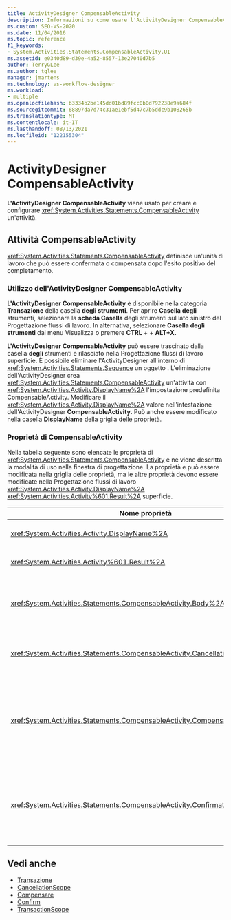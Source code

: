```yaml
---
title: ActivityDesigner CompensableActivity
description: Informazioni su come usare l'ActivityDesigner CompensableActivity in Progettazione flussi di lavoro creare e configurare un'attività CompensableActivity.
ms.custom: SEO-VS-2020
ms.date: 11/04/2016
ms.topic: reference
f1_keywords:
- System.Activities.Statements.CompensableActivity.UI
ms.assetid: e0340d89-d39e-4a52-8557-13e27040d7b5
author: TerryGLee
ms.author: tglee
manager: jmartens
ms.technology: vs-workflow-designer
ms.workload:
- multiple
ms.openlocfilehash: b3334b2be145dd01bd89fcc0b0d792238e9a684f
ms.sourcegitcommit: 68897da7d74c31ae1ebf5d47c7b5ddc9b108265b
ms.translationtype: MT
ms.contentlocale: it-IT
ms.lasthandoff: 08/13/2021
ms.locfileid: "122155304"
---
```

# <a name="compensableactivity-activity-designer"></a>ActivityDesigner CompensableActivity

**L'ActivityDesigner CompensableActivity** viene usato per creare e configurare <xref:System.Activities.Statements.CompensableActivity> un'attività.

## <a name="the-compensableactivity-activity"></a>Attività CompensableActivity
 <xref:System.Activities.Statements.CompensableActivity> definisce un'unità di lavoro che può essere confermata o compensata dopo l'esito positivo del completamento.

### <a name="using-the-compensableactivity-activity-designer"></a>Utilizzo dell'ActivityDesigner CompensableActivity
 **L'ActivityDesigner CompensableActivity** è disponibile nella categoria **Transazione** della casella **degli strumenti**. Per aprire **Casella degli** strumenti, selezionare la **scheda Casella** degli strumenti sul lato sinistro del Progettazione flussi di lavoro. In alternativa, selezionare **Casella degli** **strumenti** dal menu Visualizza o premere **CTRL** +  + **ALT+X.**

 **L'ActivityDesigner CompensableActivity** può essere trascinato dalla casella **degli** strumenti e rilasciato nella Progettazione flussi di lavoro superficie. È possibile eliminare l'ActivityDesigner all'interno di <xref:System.Activities.Statements.Sequence> un oggetto . L'eliminazione dell'ActivityDesigner crea <xref:System.Activities.Statements.CompensableActivity> un'attività con <xref:System.Activities.Activity.DisplayName%2A> l'impostazione predefinita CompensableActivity. Modificare il <xref:System.Activities.Activity.DisplayName%2A> valore nell'intestazione dell'ActivityDesigner **CompensableActivity.** Può anche essere modificato nella casella **DisplayName** della griglia delle proprietà.

### <a name="the-compensableactivity-properties"></a>Proprietà di CompensableActivity
 Nella tabella seguente sono elencate le proprietà di <xref:System.Activities.Statements.CompensableActivity> e ne viene descritta la modalità di uso nella finestra di progettazione. La proprietà e può essere modificata nella griglia delle proprietà, ma le altre proprietà devono essere modificate nella Progettazione flussi di lavoro <xref:System.Activities.Activity.DisplayName%2A> <xref:System.Activities.Activity%601.Result%2A> superficie.

|Nome proprietà|Obbligatoria|Utilizzo|
|-|--------------|-|
|<xref:System.Activities.Activity.DisplayName%2A>|Falso|Nome descrittivo facoltativo dell'attività <xref:System.Activities.Statements.CompensableActivity>. Il valore predefinito è CompensableActivity.|
|<xref:System.Activities.Activity%601.Result%2A>|Falso|Specifica il valore restituito di <xref:System.Activities.Statements.CompensableActivity>. Questa proprietà deve essere modificata nella griglia delle proprietà.|
|<xref:System.Activities.Statements.CompensableActivity.Body%2A>|Vero|Specifica l'attività per la quale viene fornita la logica di compensazione, di annullamento e di conferma. Per aggiungere <xref:System.Activities.Statements.CompensableActivity.Body%2A> l'attività, rilasciare un'attività dalla **casella** degli strumenti nella **casella Corpo** dell'ActivityDesigner **CompensableActivity.** Aggiungere il testo del suggerimento "Drop activity here".|
|<xref:System.Activities.Statements.CompensableActivity.CancellationHandler%2A>|Falso|Specifica l'attività eseguita in caso di annullamento. Per aggiungere l'attività, rilasciare la finestra di progettazione dalla **casella** degli strumenti nella **casella CancellationHandler** dell'ActivityDesigner **CompensableActivity.** Aggiungere il testo del suggerimento "Drop Activity Here".|
|<xref:System.Activities.Statements.CompensableActivity.CompensationHandler%2A>|Falso|Specifica l'attività da eseguire quando si esegue la compensazione per l'attività <xref:System.Activities.Statements.CompensableActivity.Body%2A>. È possibile richiamare questo gestore in modo esplicito usando l'attività <xref:System.Activities.Statements.Compensate>.<br /><br /> Per aggiungere l'attività, rilasciare l'ActivityDesigner dalla **casella** degli strumenti nella casella **CompensationHandler** dell'ActivityDesigner **CompensableActivity.** Aggiungere il testo del suggerimento "Drop Activity Here".|
|<xref:System.Activities.Statements.CompensableActivity.ConfirmationHandler%2A>|Falso|Specifica l'attività da eseguire quando si conferma l'attività <xref:System.Activities.Statements.CompensableActivity.Body%2A>. È possibile richiamare questo gestore in modo esplicito usando l'attività <xref:System.Activities.Statements.Confirm>.<br /><br /> Per aggiungere l'attività, rilasciare l'ActivityDesigner **dalla** casella degli strumenti nella casella **ConfirmationHandler** dell'ActivityDesigner **CompensableActivity.** Aggiungere il testo del suggerimento "Drop Activity Here".|

## <a name="see-also"></a>Vedi anche

- [Transazione](../workflow-designer/transaction-activity-designers.md)
- [CancellationScope](../workflow-designer/cancellationscope-activity-designer.md)
- [Compensare](../workflow-designer/compensate-activity-designer.md)
- [Confirm](../workflow-designer/confirm-activity-designer.md)
- [TransactionScope](../workflow-designer/transactionscope-activity-designer.md)

